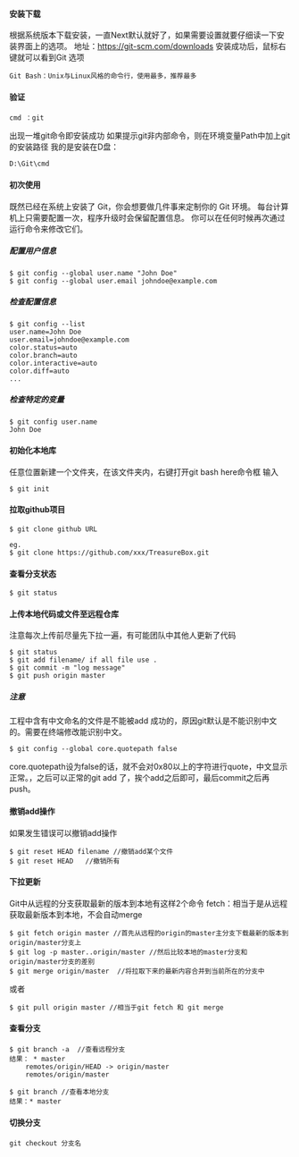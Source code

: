 ####  安装下载
根据系统版本下载安装，一直Next默认就好了，如果需要设置就要仔细读一下安装界面上的选项。
地址：https://git-scm.com/downloads
安装成功后，鼠标右键就可以看到Git 选项
```
Git Bash：Unix与Linux风格的命令行，使用最多，推荐最多
```
#### 验证
```
cmd ：git
```
出现一堆git命令即安装成功
如果提示git非内部命令，则在环境变量Path中加上git的安装路径
我的是安装在D盘：
```
D:\Git\cmd
```
#### 初次使用
既然已经在系统上安装了 Git，你会想要做几件事来定制你的 Git 环境。 每台计算机上只需要配置一次，程序升级时会保留配置信息。 你可以在任何时候再次通过运行命令来修改它们。
##### 配置用户信息
```
$ git config --global user.name "John Doe"
$ git config --global user.email johndoe@example.com
```
##### 检查配置信息
```
$ git config --list
user.name=John Doe
user.email=johndoe@example.com
color.status=auto
color.branch=auto
color.interactive=auto
color.diff=auto
...
```
##### 检查特定的变量
```
$ git config user.name
John Doe
```
#### 初始化本地库
任意位置新建一个文件夹，在该文件夹内，右键打开git bash here命令框
输入
```
$ git init
```
#### 拉取github项目
```
$ git clone github URL

eg.
$ git clone https://github.com/xxx/TreasureBox.git
```
#### 查看分支状态
```
$ git status
```
#### 上传本地代码或文件至远程仓库
注意每次上传前尽量先下拉一遍，有可能团队中其他人更新了代码
```
$ git status
$ git add filename/ if all file use .
$ git commit -m "log message"
$ git push origin master
```
##### 注意
工程中含有中文命名的文件是不能被add 成功的，原因git默认是不能识别中文的。需要在终端修改能识别中文。
```
$ git config --global core.quotepath false
```
core.quotepath设为false的话，就不会对0x80以上的字符进行quote，中文显示正常。，之后可以正常的git add 了，挨个add之后即可，最后commit之后再push。
#### 撤销add操作
如果发生错误可以撤销add操作
```
$ git reset HEAD filename //撤销add某个文件
$ git reset HEAD   //撤销所有
```
#### 下拉更新
Git中从远程的分支获取最新的版本到本地有这样2个命令
fetch：相当于是从远程获取最新版本到本地，不会自动merge
```
$ git fetch origin master //首先从远程的origin的master主分支下载最新的版本到origin/master分支上 
$ git log -p master..origin/master //然后比较本地的master分支和origin/master分支的差别
$ git merge origin/master  //将拉取下来的最新内容合并到当前所在的分支中
```
或者

```
$ git pull origin master //相当于git fetch 和 git merge
```

#### 查看分支
```
$ git branch -a  //查看远程分支
结果：	* master
  	remotes/origin/HEAD -> origin/master
  	remotes/origin/master

$ git branch //查看本地分支
结果：* master
```
#### 切换分支
```
git checkout 分支名
```





